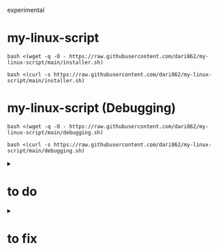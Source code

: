 experimental

# my-linux-script

```
bash <(wget -q -O - https://raw.githubusercontent.com/dari862/my-linux-script/main/installer.sh)
```

```
bash <(curl -s https://raw.githubusercontent.com/dari862/my-linux-script/main/installer.sh)
```

# my-linux-script (Debugging)

```
bash <(wget -q -O - https://raw.githubusercontent.com/dari862/my-linux-script/main/debugging.sh)
```

```
bash <(curl -s https://raw.githubusercontent.com/dari862/my-linux-script/main/debugging.sh)
```


<details>
<summary><h1>to do</h1></summary>
# number of installed appes : echo $(( $(dpkg-query -l | wc -l) - 5 ))
# work on bspwm
# https://xerolinux.xyz/
# https://github.com/erikdubois/arcolinux-nemesis
</details>

<details>
<summary><h1>to fix</h1></summary>
- fix brighness script
- error: tray: Failed to put tray above 0x3800001 in the stack (XCB_MATCH (8))
</details>
